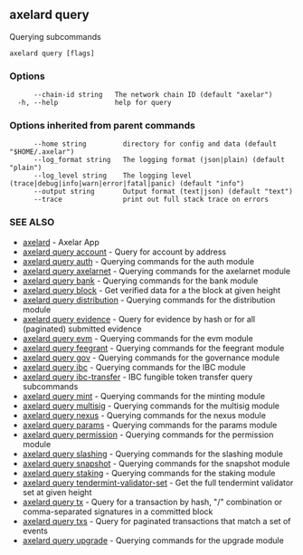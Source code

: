 ## axelard query

Querying subcommands

```
axelard query [flags]
```

### Options

```
      --chain-id string   The network chain ID (default "axelar")
  -h, --help              help for query
```

### Options inherited from parent commands

```
      --home string         directory for config and data (default "$HOME/.axelar")
      --log_format string   The logging format (json|plain) (default "plain")
      --log_level string    The logging level (trace|debug|info|warn|error|fatal|panic) (default "info")
      --output string       Output format (text|json) (default "text")
      --trace               print out full stack trace on errors
```

### SEE ALSO

- [axelard](axelard.md)	 - Axelar App
- [axelard query account](axelard_query_account.md)	 - Query for account by address
- [axelard query auth](axelard_query_auth.md)	 - Querying commands for the auth module
- [axelard query axelarnet](axelard_query_axelarnet.md)	 - Querying commands for the axelarnet module
- [axelard query bank](axelard_query_bank.md)	 - Querying commands for the bank module
- [axelard query block](axelard_query_block.md)	 - Get verified data for a the block at given height
- [axelard query distribution](axelard_query_distribution.md)	 - Querying commands for the distribution module
- [axelard query evidence](axelard_query_evidence.md)	 - Query for evidence by hash or for all (paginated) submitted evidence
- [axelard query evm](axelard_query_evm.md)	 - Querying commands for the evm module
- [axelard query feegrant](axelard_query_feegrant.md)	 - Querying commands for the feegrant module
- [axelard query gov](axelard_query_gov.md)	 - Querying commands for the governance module
- [axelard query ibc](axelard_query_ibc.md)	 - Querying commands for the IBC module
- [axelard query ibc-transfer](axelard_query_ibc-transfer.md)	 - IBC fungible token transfer query subcommands
- [axelard query mint](axelard_query_mint.md)	 - Querying commands for the minting module
- [axelard query multisig](axelard_query_multisig.md)	 - Querying commands for the multisig module
- [axelard query nexus](axelard_query_nexus.md)	 - Querying commands for the nexus module
- [axelard query params](axelard_query_params.md)	 - Querying commands for the params module
- [axelard query permission](axelard_query_permission.md)	 - Querying commands for the permission module
- [axelard query slashing](axelard_query_slashing.md)	 - Querying commands for the slashing module
- [axelard query snapshot](axelard_query_snapshot.md)	 - Querying commands for the snapshot module
- [axelard query staking](axelard_query_staking.md)	 - Querying commands for the staking module
- [axelard query tendermint-validator-set](axelard_query_tendermint-validator-set.md)	 - Get the full tendermint validator set at given height
- [axelard query tx](axelard_query_tx.md)	 - Query for a transaction by hash, "<addr>/<seq>" combination or comma-separated signatures in a committed block
- [axelard query txs](axelard_query_txs.md)	 - Query for paginated transactions that match a set of events
- [axelard query upgrade](axelard_query_upgrade.md)	 - Querying commands for the upgrade module
